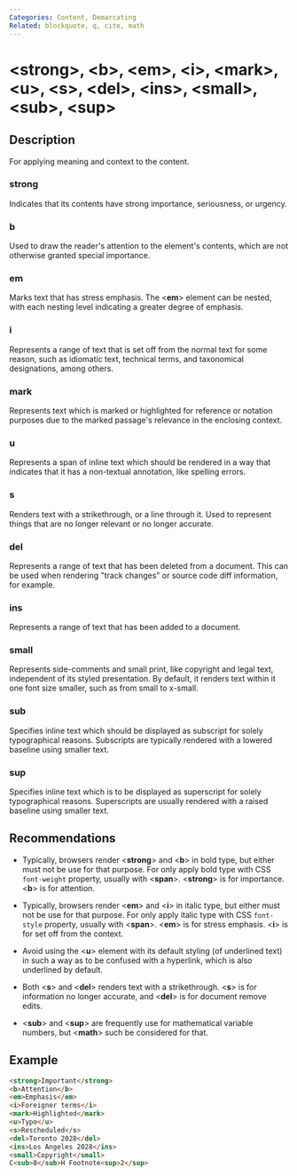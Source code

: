 ```yaml
---
Categories: Content, Demarcating
Related: blockquote, q, cite, math
---
```


# &lt;strong&gt;, &lt;b&gt;, &lt;em&gt;, &lt;i&gt;, &lt;mark&gt;, &lt;u&gt;, &lt;s&gt;, &lt;del&gt;, &lt;ins&gt;, &lt;small&gt;, &lt;sub&gt;, &lt;sup&gt;

## Description

For applying meaning and context to the content.

### strong

Indicates that its contents have strong importance, seriousness, or urgency.

### b

Used to draw the reader's attention to the element's contents, which are not otherwise granted special importance.

### em

Marks text that has stress emphasis. The <**em**> element can be nested, with each nesting level indicating a greater degree of emphasis.

### i

Represents a range of text that is set off from the normal text for some reason, such as idiomatic text, technical terms, and taxonomical designations, among others.

### mark

Represents text which is marked or highlighted for reference or notation purposes due to the marked passage's relevance in the enclosing context.

### u

Represents a span of inline text which should be rendered in a way that indicates that it has a non-textual annotation, like spelling errors.

### s

Renders text with a strikethrough, or a line through it. Used to represent things that are no longer relevant or no longer accurate.

### del

Represents a range of text that has been deleted from a document. This can be used when rendering "track changes" or source code diff information, for example.

### ins

Represents a range of text that has been added to a document.

### small

Represents side-comments and small print, like copyright and legal text, independent of its styled presentation. By default, it renders text within it one font size smaller, such as from small to x-small.

### sub

Specifies inline text which should be displayed as subscript for solely typographical reasons. Subscripts are typically rendered with a lowered baseline using smaller text.

### sup

Specifies inline text which is to be displayed as superscript for solely typographical reasons. Superscripts are usually rendered with a raised baseline using smaller text.

## Recommendations

-  Typically, browsers render <**strong**> and <**b**> in bold type, but either must not be use for that purpose. For only apply bold type with CSS `font-weight` property, usually with <**span**>. <**strong**> is for importance. <**b**> is for attention.

-  Typically, browsers render <**em**> and <**i**> in italic type, but either must not be use for that purpose. For only apply italic type with CSS `font-style` property, usually with <**span**>. <**em**> is for stress emphasis. <**i**> is for set off from the context.

-  Avoid using the <**u**> element with its default styling (of underlined text) in such a way as to be confused with a hyperlink, which is also underlined by default.

-  Both <**s**> and <**del**> renders text with a strikethrough. <**s**> is for information no longer accurate, and <**del**> is for document remove edits.

-  <**sub**> and <**sup**> are frequently use for mathematical variable numbers, but <**math**> such be considered for that.

## Example

```html
<strong>Important</strong>
<b>Attention</b>
<em>Emphasis</em>
<i>Foreigner terms</i>
<mark>Highlighted</mark>
<u>Typo</u>
<s>Rescheduled</s>
<del>Toronto 2028</del>
<ins>Los Angeles 2028</ins>
<small>Copyright</small>
C<sub>8</sub>H Footnote<sup>2</sup>
```
